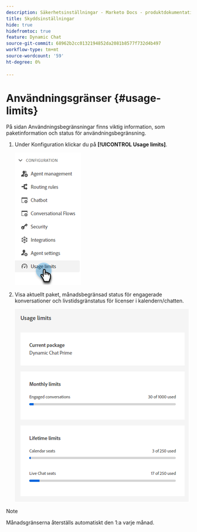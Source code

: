 ```yaml
---
description: Säkerhetsinställningar - Marketo Docs - produktdokumentation
title: Skyddsinställningar
hide: true
hidefromtoc: true
feature: Dynamic Chat
source-git-commit: 68962b2cc0132194852da2081b8577f732d4b497
workflow-type: tm+mt
source-wordcount: '59'
ht-degree: 0%

---
```


# Användningsgränser {#usage-limits}

På sidan Användningsbegränsningar finns viktig information, som paketinformation och status för användningsbegränsning.

1. Under Konfiguration klickar du på **[!UICONTROL Usage limits]**.

   ![](assets/usage-limits-1.png)

1. Visa aktuellt paket, månadsbegränsad status för engagerade konversationer och livstidsgränstatus för licenser i kalendern/chatten.

   ![](assets/usage-limits-2.png)

>[!NOTE]
>
>Månadsgränserna återställs automatiskt den 1:a varje månad.
